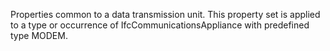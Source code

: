 Properties common to a data transmission unit. This property set is applied to a type or occurrence of IfcCommunicationsAppliance with predefined type MODEM.
